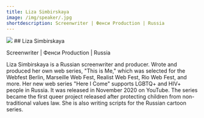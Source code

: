 ```yaml
---
title: Liza Simbirskaya
image: /img/speaker/.jpg
shortdescription: Screenwriter | Фенси Production | Russia
---
```

<img src="/img/speaker/.jpg">
## Liza Simbirskaya

Screenwriter | Фенси Production | Russia

Liza Simbirskaya is a Russian screenwriter and producer. Wrote and produced her own web series, "This is Me," which was selected for the Webfest Berlin, Marseille Web Fest, Realist Web Fest, Rio Web Fest, and more. Her new web series "Here I Come" supports LGBTQ+ and HIV+ people in Russia. It was released in November 2020 on YouTube. The series became the first queer project released after protecting children from non-traditional values law. She is also writing scripts for the Russian cartoon series.